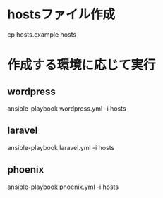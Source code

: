 # hostsファイル作成
cp hosts.example hosts

# 作成する環境に応じて実行
## wordpress
ansible-playbook wordpress.yml -i hosts
## laravel
ansible-playbook laravel.yml -i hosts
## phoenix
ansible-playbook phoenix.yml -i hosts
